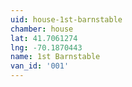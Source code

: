 ```yaml
---
uid: house-1st-barnstable
chamber: house
lat: 41.7061274
lng: -70.1870443
name: 1st Barnstable
van_id: '001'
---
```

